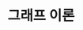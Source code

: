 ---
layout: tag-list
type: tag
title: 그래프 이론
slug: graphs
category: algorithm
sidebar: true
order: 5
description: >
   그래프 이론 graphs
---